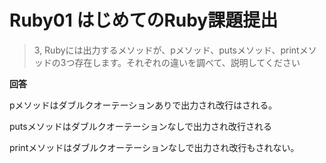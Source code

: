 # Ruby01 はじめてのRuby課題提出
> 3, Rubyには出力するメソッドが、pメソッド、putsメソッド、printメソッドの3つ存在します。それぞれの違いを調べて、説明してください

**回答**

pメソッドはダブルクオーテーションありで出力され改行はされる。

putsメソッドはダブルクオーテーションなしで出力され改行される

printメソッドはダブルクオーテーションなしで出力され改行もされない。
